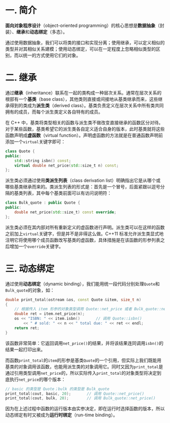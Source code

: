 # 一. 简介

**面向对象程序设计**（object-oriented programming）的核心思想是**数据抽象**（封装）、**继承**和**动态绑定**（多态）。

通过使用数据抽象，我们可以将类的接口和实现分离；使用继承，可以定义相似的类型并对其相似关系建模；使用动态绑定，可以在一定程度上忽略相似类型的区别，而以统一的方式使用它们的对象。



# 二. 继承

通过**继承**（inheritance）联系在一起的类构成一种层次关系。通常在层次关系的根部有一个**基类**（base class），其他类则直接或间接地从基类继承而来，这些继承得到的类成为**派生类**（derived class）。基类负责定义在层次关系中所有类共同拥有的成员，而每个派生类定义各自特有的成员。

在 C++ 中，基类将类型相关的函数与派生类不做改变直接继承的函数区分对待。对于某些函数，基类希望它的派生类各自定义适合自身的版本，此时基类就将这些函数声明成**虚函数**（virtual function）。声明虚函数的方法就是在普通函数声明前添加一个`virtual`关键字即可：

```c++
class Quote {
public:
    std::string isbn() const;
    virtual double net_price(std::size_t n) const;
};
```

派生类必须通过使用**类派生列表**（class derivation list）明确指出它是从哪个或哪些基类继承而来的。类派生列表的形式是：首先是一个冒号，后面紧跟以逗号分隔的基类列表，其中每个基类前面可以有访问说明符：

```c++
class Bulk_quote : public Quote {
public:
    double net_price(std::size_t) const override;
};
```

派生类必须在其内部对所有重新定义的虚函数进行声明。派生类可以在这样的函数之前加上`virtual`关键字，但是并不是非得这么做。C++11 标准允许派生类显式地注明它将使用哪个成员函数改写基类的虚函数，具体措施是在该函数的形参列表之后增加一个`override`关键字。



# 三. 动态绑定

通过使用**动态绑定**（dynamic binding），我们能用统一段代码分别处理`Quote`和`Bulk_quote`的对象，如：

```c++
double print_total(ostream &os, const Quote &item, size_t n)
{
    // 根据传入 item 形参的对象类型调用 Quote::net_price 或者 Bulk_quote::net_price
    double ret = item.net_price(n);
    os << "ISBN: " << item.isbn()		// 调用 Quote::isbn()
        << " # sold: " << n << " total due: " << ret << endl;
    return ret;
}
```

该函数非常简单：它返回调用`net_price()`的结果，并将该结果连同调用`isbn()`的结果一起打印出来。

而函数`print_total`的`item`的形参是基类`Quote`的一个引用，但实际上我们既能用基类的对象调用该函数，也能用派生类的对象调用它。同时又因为`print_total`是通过引用类型调用`net_price`的，所以实际传入`print_total`的对象类型将决定到底执行`net_price`的哪个版本：

```c++
// basic 的类型是 Quote；bulk 的类型是 Bulk_quote
print_total(cout, basic, 20);		// 调用 Quote::net_price()
print_total(cout, bulk, 20);		// 调用 Bulk_quote::net_price()
```

因为在上述过程中函数的运行版本由实参决定，即在运行时选择函数的版本，所以动态绑定有时又被成为**运行时绑定**（run-time binding）。